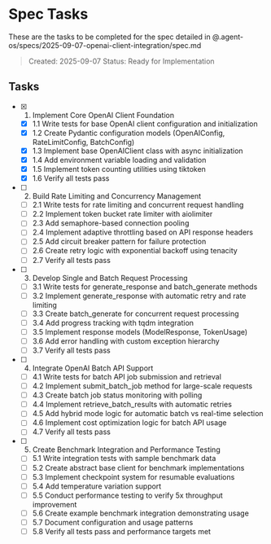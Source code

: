 # Spec Tasks

These are the tasks to be completed for the spec detailed in @.agent-os/specs/2025-09-07-openai-client-integration/spec.md

> Created: 2025-09-07
> Status: Ready for Implementation

## Tasks

- [x] 1. Implement Core OpenAI Client Foundation
  - [x] 1.1 Write tests for base OpenAI client configuration and initialization
  - [x] 1.2 Create Pydantic configuration models (OpenAIConfig, RateLimitConfig, BatchConfig)
  - [x] 1.3 Implement base OpenAIClient class with async initialization
  - [x] 1.4 Add environment variable loading and validation
  - [x] 1.5 Implement token counting utilities using tiktoken
  - [x] 1.6 Verify all tests pass

- [ ] 2. Build Rate Limiting and Concurrency Management
  - [ ] 2.1 Write tests for rate limiting and concurrent request handling
  - [ ] 2.2 Implement token bucket rate limiter with aiolimiter
  - [ ] 2.3 Add semaphore-based connection pooling
  - [ ] 2.4 Implement adaptive throttling based on API response headers
  - [ ] 2.5 Add circuit breaker pattern for failure protection
  - [ ] 2.6 Create retry logic with exponential backoff using tenacity
  - [ ] 2.7 Verify all tests pass

- [ ] 3. Develop Single and Batch Request Processing
  - [ ] 3.1 Write tests for generate_response and batch_generate methods
  - [ ] 3.2 Implement generate_response with automatic retry and rate limiting
  - [ ] 3.3 Create batch_generate for concurrent request processing
  - [ ] 3.4 Add progress tracking with tqdm integration
  - [ ] 3.5 Implement response models (ModelResponse, TokenUsage)
  - [ ] 3.6 Add error handling with custom exception hierarchy
  - [ ] 3.7 Verify all tests pass

- [ ] 4. Integrate OpenAI Batch API Support
  - [ ] 4.1 Write tests for batch API job submission and retrieval
  - [ ] 4.2 Implement submit_batch_job method for large-scale requests
  - [ ] 4.3 Create batch job status monitoring with polling
  - [ ] 4.4 Implement retrieve_batch_results with automatic retries
  - [ ] 4.5 Add hybrid mode logic for automatic batch vs real-time selection
  - [ ] 4.6 Implement cost optimization logic for batch API usage
  - [ ] 4.7 Verify all tests pass

- [ ] 5. Create Benchmark Integration and Performance Testing
  - [ ] 5.1 Write integration tests with sample benchmark data
  - [ ] 5.2 Create abstract base client for benchmark implementations
  - [ ] 5.3 Implement checkpoint system for resumable evaluations
  - [ ] 5.4 Add temperature variation support
  - [ ] 5.5 Conduct performance testing to verify 5x throughput improvement
  - [ ] 5.6 Create example benchmark integration demonstrating usage
  - [ ] 5.7 Document configuration and usage patterns
  - [ ] 5.8 Verify all tests pass and performance targets met
